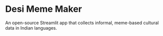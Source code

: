 # Desi Meme Maker

An open-source Streamlit app that collects informal, meme-based cultural data in Indian languages.